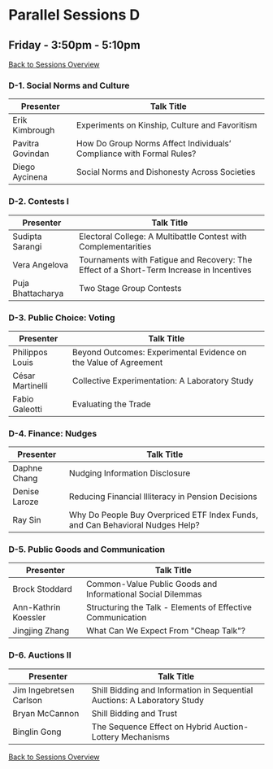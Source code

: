 # Parallel Sessions D
## Friday - 3:50pm - 5:10pm
[Back to Sessions Overview](README.md)

### **D-1. Social Norms and Culture**

Presenter     | Talk Title
--------------|------------
Erik Kimbrough | Experiments on Kinship, Culture and Favoritism
Pavitra Govindan | How Do Group Norms Affect Individuals’ Compliance with Formal Rules?
Diego Aycinena |	Social Norms and Dishonesty Across Societies

### **D-2. Contests I**

Presenter     | Talk Title
--------------|------------
Sudipta Sarangi | Electoral College: A Multibattle Contest with Complementarities
Vera Angelova | Tournaments with Fatigue and Recovery: The Effect of a Short-Term Increase in Incentives
Puja Bhattacharya | Two Stage Group Contests

### **D-3. Public Choice: Voting**

Presenter     | Talk Title
--------------|------------
Philippos Louis | Beyond Outcomes: Experimental Evidence on the Value of Agreement
César Martinelli | Collective Experimentation: A Laboratory Study
Fabio Galeotti | Evaluating the Trade

### **D-4. Finance: Nudges**

Presenter     | Talk Title
--------------|------------
Daphne Chang | Nudging Information Disclosure
Denise Laroze | Reducing Financial Illiteracy in Pension Decisions
Ray Sin | Why Do People Buy Overpriced ETF Index Funds, and Can Behavioral Nudges Help?

### **D-5. Public Goods and Communication**

Presenter     | Talk Title
--------------|------------
Brock Stoddard | Common-Value Public Goods and Informational Social Dilemmas
Ann-Kathrin Koessler | Structuring the Talk - Elements of Effective Communication
Jingjing Zhang | What Can We Expect From "Cheap Talk"?


### **D-6. Auctions II**

Presenter     | Talk Title
--------------|------------
Jim Ingebretsen Carlson | Shill Bidding and Information in Sequential Auctions: A Laboratory Study
Bryan McCannon | Shill Bidding and Trust
Binglin Gong | The Sequence Effect on Hybrid Auction-Lottery Mechanisms



[Back to Sessions Overview](README.md)
